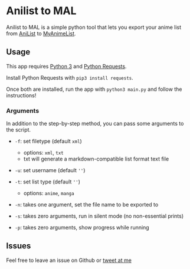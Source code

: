# Anilist to MAL
Anilist to MAL is a simple python tool that lets you export your anime list from [AniList](https://anilist.co) to [MyAnimeList](https://myanimelist.net).

## Usage
This app requires [Python 3](https://www.python.org/downloads/) and [Python Requests](http://docs.python-requests.org/en/master/).

Install Python Requests with `pip3 install requests`.

Once both are installed, run the app with `python3 main.py` and follow the instructions!

### Arguments
In addition to the step-by-step method, you can pass some arguments to the script.

- `-f`: set filetype (default `xml`)
  - options: `xml`, `txt`
  - txt will generate a markdown-compatible list format text file
- `-u`: set username (default `''`)
- `-t`: set list type (default `''`)
  - options: `anime`, `manga`
- `-n`: takes one argument, set the file name to be exported to

- `-s`: takes zero arguments, run in silent mode (no non-essential prints)
- `-p`: takes zero arguments, show progress while running

## Issues
Feel free to leave an issue on Github or [tweet at me](https://twitter.com/nathanwentworth)
